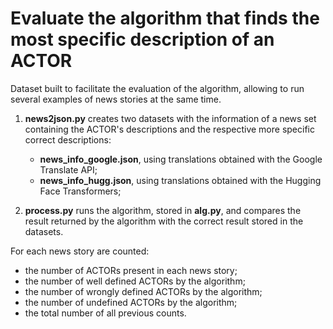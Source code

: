 # Evaluate the algorithm that finds the most specific description of an ACTOR

Dataset built to facilitate the evaluation of the algorithm, allowing to run several examples of news stories at the same time.

1) **news2json.py** creates two datasets with the information of a news set containing the ACTOR's descriptions and the respective more specific correct descriptions:
    - **news_info_google.json**, using translations obtained with the Google Translate API;
    - **news_info_hugg.json**, using translations obtained with the Hugging Face Transformers;

2) **process.py** runs the algorithm, stored in **alg.py**, and compares the result returned by the algorithm with the correct result stored in the datasets. 


For each news story are counted:
- the number of ACTORs present in each news story;
- the number of well defined ACTORs by the algorithm;
- the number of wrongly defined ACTORs by the algorithm;
- the number of undefined ACTORs by the algorithm;
- the total number of all previous counts.
